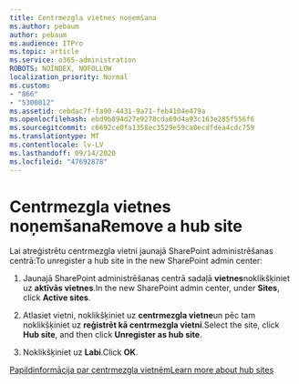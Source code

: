 ```yaml
---
title: Centrmezgla vietnes noņemšana
ms.author: pebaum
author: pebaum
ms.audience: ITPro
ms.topic: article
ms.service: o365-administration
ROBOTS: NOINDEX, NOFOLLOW
localization_priority: Normal
ms.custom:
- "866"
- "5300012"
ms.assetid: cebdac7f-fa90-4431-9a71-feb4104e479a
ms.openlocfilehash: ebd9b894d27e9278cda69d4a93c163e285f556f6
ms.sourcegitcommit: c6692ce0fa1358ec3529e59ca0ecdfdea4cdc759
ms.translationtype: MT
ms.contentlocale: lv-LV
ms.lasthandoff: 09/14/2020
ms.locfileid: "47692878"
---
```

# <a name="remove-a-hub-site"></a><span data-ttu-id="83846-102">Centrmezgla vietnes noņemšana</span><span class="sxs-lookup"><span data-stu-id="83846-102">Remove a hub site</span></span>

<span data-ttu-id="83846-103">Lai atreģistrētu centrmezgla vietni jaunajā SharePoint administrēšanas centrā:</span><span class="sxs-lookup"><span data-stu-id="83846-103">To unregister a hub site in the new SharePoint admin center:</span></span>
  
1. <span data-ttu-id="83846-104">Jaunajā SharePoint administrēšanas centrā sadaļā **vietnes**noklikšķiniet uz **aktīvās vietnes**.</span><span class="sxs-lookup"><span data-stu-id="83846-104">In the new SharePoint admin center, under **Sites**, click **Active sites**.</span></span>

2. <span data-ttu-id="83846-105">Atlasiet vietni, noklikšķiniet uz **centrmezgla vietne**un pēc tam noklikšķiniet uz **reģistrēt kā centrmezgla vietni**.</span><span class="sxs-lookup"><span data-stu-id="83846-105">Select the site, click **Hub site**, and then click **Unregister as hub site**.</span></span>

3. <span data-ttu-id="83846-106">Noklikšķiniet uz **Labi**.</span><span class="sxs-lookup"><span data-stu-id="83846-106">Click **OK**.</span></span>

[<span data-ttu-id="83846-107">Papildinformācija par centrmezgla vietnēm</span><span class="sxs-lookup"><span data-stu-id="83846-107">Learn more about hub sites</span></span>](https://support.office.com/article/what-is-a-sharepoint-hub-site-fe26ae84-14b7-45b6-a6d1-948b3966427f)
  
